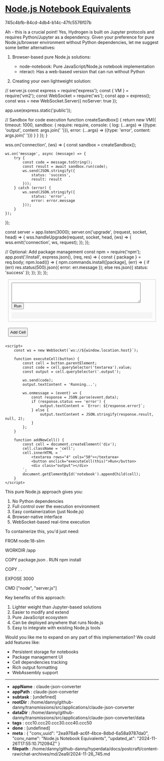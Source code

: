 # [Node.js Notebook Equivalents](https://claude.ai/chat/2ea976a8-ac6f-4bce-8dbd-6a58a9787da0)

745c4bfb-84cd-4db4-b14c-47fc5576f07b

 Ah - this is a crucial point! Yes, Hydrogen is built on Jupyter protocols and requires Python/Jupyter as a dependency. Given your preference for pure Node.js/browser environment without Python dependencies, let me suggest some better alternatives:

1. Browser-based pure Node.js solutions:
   - node-notebook: Pure JavaScript/Node.js notebook implementation
   - nteract: Has a web-based version that can run without Python
   
2. Creating your own lightweight solution:

<antArtifact identifier="pure-node-notebook" type="application/vnd.ant.code" language="javascript" title="Minimal Node.js Notebook Server">
// server.js
const express = require('express');
const { VM } = require('vm2');
const WebSocket = require('ws');
const app = express();
const wss = new WebSocket.Server({ noServer: true });

app.use(express.static('public'));

// Sandbox for code execution
function createSandbox() {
    return new VM({
        timeout: 1000,
        sandbox: {
            require: require,
            console: {
                log: (...args) => ({type: 'output', content: args.join(' ')}),
                error: (...args) => ({type: 'error', content: args.join(' ')})
            }
        }
    });
}

wss.on('connection', (ws) => {
    const sandbox = createSandbox();
    
    ws.on('message', async (message) => {
        try {
            const code = message.toString();
            const result = await sandbox.run(code);
            ws.send(JSON.stringify({
                status: 'success',
                result: result
            }));
        } catch (error) {
            ws.send(JSON.stringify({
                status: 'error',
                error: error.message
            }));
        }
    });
});

const server = app.listen(3000);
server.on('upgrade', (request, socket, head) => {
    wss.handleUpgrade(request, socket, head, (ws) => {
        wss.emit('connection', ws, request);
    });
});

// Optional: Add package management
const npm = require('npm');
app.post('/install', express.json(), (req, res) => {
    const { package } = req.body;
    npm.load(() => {
        npm.commands.install([package], (err) => {
            if (err) res.status(500).json({ error: err.message });
            else res.json({ status: 'success' });
        });
    });
});
</antArtifact>

<antArtifact identifier="pure-node-notebook-client" type="text/html" title="Minimal Node.js Notebook Client">
<!DOCTYPE html>
<html>
<head>
    <title>Node.js Notebook</title>
    <style>
        .cell {
            margin: 10px;
            padding: 10px;
            border: 1px solid #ccc;
        }
        .output {
            margin-top: 10px;
            padding: 10px;
            background: #f5f5f5;
        }
        #addCell {
            margin: 10px;
            padding: 5px;
        }
    </style>
</head>
<body>
    <div id="notebook">
        <div class="cell">
            <textarea rows="4" cols="50"></textarea>
            <button onclick="executeCell(this)">Run</button>
            <div class="output"></div>
        </div>
    </div>
    <button id="addCell" onclick="addNewCell()">Add Cell</button>

    <script>
        const ws = new WebSocket(`ws://${window.location.host}`);
        
        function executeCell(button) {
            const cell = button.parentElement;
            const code = cell.querySelector('textarea').value;
            const output = cell.querySelector('.output');
            
            ws.send(code);
            output.textContent = 'Running...';
            
            ws.onmessage = (event) => {
                const response = JSON.parse(event.data);
                if (response.status === 'error') {
                    output.textContent = `Error: ${response.error}`;
                } else {
                    output.textContent = JSON.stringify(response.result, null, 2);
                }
            };
        }

        function addNewCell() {
            const cell = document.createElement('div');
            cell.className = 'cell';
            cell.innerHTML = `
                <textarea rows="4" cols="50"></textarea>
                <button onclick="executeCell(this)">Run</button>
                <div class="output"></div>
            `;
            document.getElementById('notebook').appendChild(cell);
        }
    </script>
</body>
</html>
</antArtifact>

This pure Node.js approach gives you:
1. No Python dependencies
2. Full control over the execution environment
3. Easy containerization (just Node.js)
4. Browser-native interface
5. WebSocket-based real-time execution

To containerize this, you'd just need:

<antArtifact identifier="pure-node-notebook-docker" type="application/vnd.ant.code" language="dockerfile" title="Pure Node.js Notebook Docker Configuration">
FROM node:18-slim

WORKDIR /app

COPY package.json .
RUN npm install

COPY . .

EXPOSE 3000

CMD ["node", "server.js"]
</antArtifact>

Key benefits of this approach:
1. Lighter weight than Jupyter-based solutions
2. Easier to modify and extend
3. Pure JavaScript ecosystem
4. Can be deployed anywhere that runs Node.js
5. Easy to integrate with existing Node.js tools

Would you like me to expand on any part of this implementation? We could add features like:
- Persistent storage for notebooks
- Package management UI
- Cell dependencies tracking
- Rich output formatting
- WebAssembly support

---

* **appName** : claude-json-converter
* **appPath** : claude-json-converter
* **subtask** : [undefined]
* **rootDir** : /home/danny/github-danny/transmissions/src/applications/claude-json-converter
* **dataDir** : /home/danny/github-danny/transmissions/src/applications/claude-json-converter/data
* **tags** : ccc10.ccc20.ccc30.ccc40.ccc50
* **done** : [undefined]
* **meta** : {
  "conv_uuid": "2ea976a8-ac6f-4bce-8dbd-6a58a9787da0",
  "conv_name": "Node.js Notebook Equivalents",
  "updated_at": "2024-11-26T17:55:10.712094Z"
}
* **filepath** : /home/danny/github-danny/hyperdata/docs/postcraft/content-raw/chat-archives/md/2ea9/2024-11-26_745.md